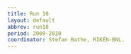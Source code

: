 ```yaml
---
title: Run 10
layout: default
abbrev: run10
period: 2009-2010
coordinator: Stefan Bathe, RIKEN-BNL.
---
```

